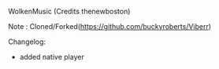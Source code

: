 WolkenMusic (Credits thenewboston)

Note : Cloned/Forked(https://github.com/buckyroberts/Viberr)

Changelog:
 - added native player
